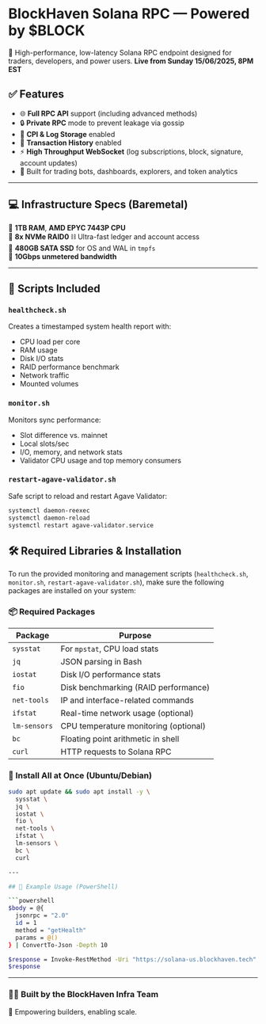 # BlockHaven Solana RPC — Powered by $BLOCK

🚀 High-performance, low-latency Solana RPC endpoint designed for traders, developers, and power users.
**Live from Sunday 15/06/2025, 8PM EST**

## ✅ Features

- 🌐 **Full RPC API** support (including advanced methods)
- 🔒 **Private RPC** mode to prevent leakage via gossip
- 🧠 **CPI & Log Storage** enabled
- 🧾 **Transaction History** enabled
- ⚡ **High Throughput WebSocket** (log subscriptions, block, signature, account updates)
- 🚀 Built for trading bots, dashboards, explorers, and token analytics

---

## 💻 Infrastructure Specs (Baremetal)

🔹 **1TB RAM**, **AMD EPYC 7443P CPU**  
🔹 **8x NVMe RAID0** ⛓️ Ultra-fast ledger and account access  
🔹 **480GB SATA SSD** for OS and WAL in `tmpfs`  
🔹 **10Gbps unmetered bandwidth**  

---

## 📂 Scripts Included

### `healthcheck.sh`
Creates a timestamped system health report with:
- CPU load per core
- RAM usage
- Disk I/O stats
- RAID performance benchmark
- Network traffic
- Mounted volumes

### `monitor.sh`
Monitors sync performance:
- Slot difference vs. mainnet
- Local slots/sec
- I/O, memory, and network stats
- Validator CPU usage and top memory consumers

### `restart-agave-validator.sh`
Safe script to reload and restart Agave Validator:
```bash
systemctl daemon-reexec
systemctl daemon-reload
systemctl restart agave-validator.service
```

## 🛠️ Required Libraries & Installation

To run the provided monitoring and management scripts (`healthcheck.sh`, `monitor.sh`, `restart-agave-validator.sh`), make sure the following packages are installed on your system:

### 📦 Required Packages

| Package      | Purpose                                |
|--------------|----------------------------------------|
| `sysstat`    | For `mpstat`, CPU load stats           |
| `jq`         | JSON parsing in Bash                   |
| `iostat`     | Disk I/O performance stats             |
| `fio`        | Disk benchmarking (RAID performance)   |
| `net-tools`  | IP and interface-related commands      |
| `ifstat`     | Real-time network usage (optional)     |
| `lm-sensors` | CPU temperature monitoring (optional)  |
| `bc`         | Floating point arithmetic in shell     |
| `curl`       | HTTP requests to Solana RPC            |

### 🧪 Install All at Once (Ubuntu/Debian)

```bash
sudo apt update && sudo apt install -y \
  sysstat \
  jq \
  iostat \
  fio \
  net-tools \
  ifstat \
  lm-sensors \
  bc \
  curl

---

## 🧪 Example Usage (PowerShell)

```powershell
$body = @{
  jsonrpc = "2.0"
  id = 1
  method = "getHealth"
  params = @()
} | ConvertTo-Json -Depth 10

$response = Invoke-RestMethod -Uri "https://solana-us.blockhaven.tech" -Method Post -Body $body -ContentType "application/json"
$response
```

---

### 🧑‍💻 Built by the BlockHaven Infra Team  
💜 Empowering builders, enabling scale.
